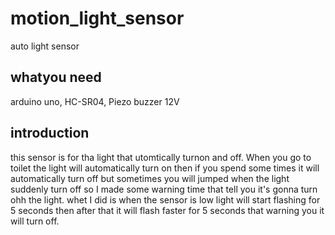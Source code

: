 # motion_light_sensor
auto light sensor

## whatyou need
arduino uno, HC-SR04, Piezo buzzer 12V

## introduction
this sensor is for tha light that utomtically turnon and off. When you go to toilet the light will automatically turn on then
if you spend some times it will automatically turn off but sometimes you will jumped when the light suddenly turn off
so I made some warning time that tell you it's gonna turn ohh the light.
whet I did is when the sensor is low light will start flashing for 5 seconds then after that it will flash faster for 5 seconds
that warning you it will turn off.
